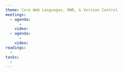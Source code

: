 ```yaml
---
theme: Core Web Languages, RWD, & Version Control
meetings:
  - agenda:
      -
    video:
  - agenda:
      -
    video:
readings:
  -
tasks:
  -
---
```

